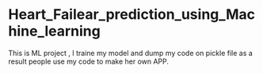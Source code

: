 # Heart_Failear_prediction_using_Machine_learning
This is ML project , I traine my model and dump my code on pickle file as a result people use my code to make her own APP.
